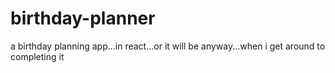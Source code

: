 # birthday-planner
a birthday planning app...in react...or it will be anyway...when i get around to completing it
